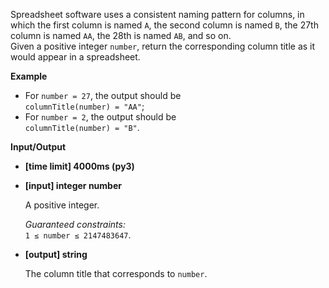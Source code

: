 <div class="markdown"><p>Spreadsheet software uses a consistent naming pattern for columns, in which the first column is named <code>A</code>, the second column is named <code>B</code>, the 27th column is named <code>AA</code>, the 28th is named <code>AB</code>, and so on.<br>
Given a positive integer <code>number</code>, return the corresponding column title as it would appear in a spreadsheet.</p>
<p><strong>Example</strong></p>
<ul>
<li>For <code>number = 27</code>, the output should be<br>
<code>columnTitle(number) = "AA"</code>;</li>
<li>For <code>number = 2</code>, the output should be<br>
<code>columnTitle(number) = "B"</code>.</li>
</ul>
<p><strong>Input/Output</strong></p>
<ul>
<li><strong>[time limit] 4000ms (py3)</strong></li>
</ul>
<ul>
<li>
<p><strong>[input] integer number</strong></p>
<p>A positive integer.</p>
<p><em>Guaranteed constraints:</em><br>
<code>1 ≤ number ≤ 2147483647</code>.</p>
</li>
<li>
<p><strong>[output] string</strong></p>
<p>The column title that corresponds to <code>number</code>.</p>
</li>
</ul>
</div>